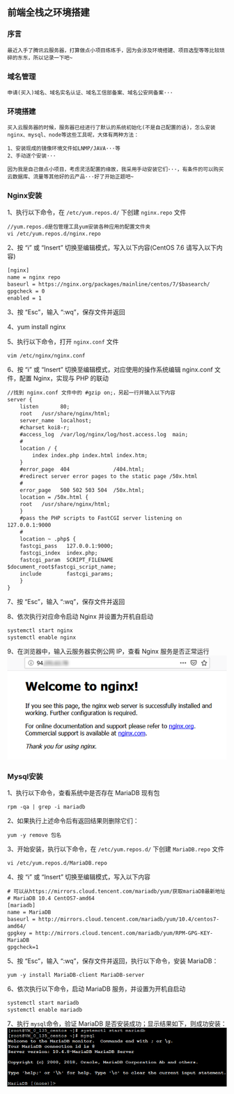 ## 前端全栈之环境搭建

### 序言
    最近入手了腾讯云服务器，打算做点小项目练练手，因为会涉及环境搭建、项目选型等等比较琐碎的东东，所以记录一下吧~

### 域名管理
    申请(买入)域名、域名实名认证、域名工信部备案、域名公安网备案···

### 环境搭建
    买入云服务器的时候，服务器已经进行了默认的系统初始化(不是自己配置的话)，怎么安装nginx、mysql、node等这些工具呢，大体有两种方法：
```
1、安装现成的镜像环境文件如LNMP/JAVA···等
2、手动逐个安装···
```

    因为我是自己做点小项目，考虑灵活配置的缘故，我采用手动安装它们···，有条件的可以购买云数据库、流量等其他好的云产品···好了开始正题吧~

### Nginx安装

1、执行以下命令，在 `/etc/yum.repos.d/` 下创建 `nginx.repo` 文件
```
//yum.repos.d是包管理工具yum安装各种应用的配置文件夹
vi /etc/yum.repos.d/nginx.repo
```

2、按 “i” 或 “Insert” 切换至编辑模式，写入以下内容(CentOS 7.6 请写入以下内容)
```
[nginx] 
name = nginx repo 
baseurl = https://nginx.org/packages/mainline/centos/7/$basearch/ 
gpgcheck = 0 
enabled = 1
```

3、按 “Esc”，输入 “:wq”，保存文件并返回

4、yum install nginx

5、执行以下命令，打开 `nginx.conf` 文件
```
vim /etc/nginx/nginx.conf
```

6、按 “i” 或 “Insert” 切换至编辑模式，对应使用的操作系统编辑 nginx.conf 文件，配置 Nginx，实现与 PHP 的联动
```
//找到 nginx.conf 文件中的 #gzip on;，另起一行并输入以下内容
server {
    listen       80;
    root   /usr/share/nginx/html;
    server_name  localhost;
    #charset koi8-r;
    #access_log  /var/log/nginx/log/host.access.log  main;
    #
    location / {
        index index.php index.html index.htm;
    }
    #error_page  404              /404.html;
    #redirect server error pages to the static page /50x.html
    #
    error_page   500 502 503 504  /50x.html;
    location = /50x.html {
    root   /usr/share/nginx/html;
    }
    #pass the PHP scripts to FastCGI server listening on 127.0.0.1:9000
    #
    location ~ .php$ {
    fastcgi_pass   127.0.0.1:9000;
    fastcgi_index  index.php;
    fastcgi_param  SCRIPT_FILENAME  $document_root$fastcgi_script_name;
    include        fastcgi_params;
    }
}
```

7、按 “Esc”，输入 “:wq”，保存文件并返回

8、依次执行对应命令启动 Nginx 并设置为开机自启动
```
systemctl start nginx
systemctl enable nginx
```

9、在浏览器中，输入云服务器实例公网 IP，查看 Nginx 服务是否正常运行
![Image text](../../images/notes/optimize/nginx.png)

### Mysql安装

1、执行以下命令，查看系统中是否存在 MariaDB 现有包
```
rpm -qa | grep -i mariadb
```

2、如果执行上述命令后有返回结果则删除它们：
```
yum -y remove 包名
```

3、开始安装，执行以下命令，在 `/etc/yum.repos.d/` 下创建 `MariaDB.repo` 文件
```
vi /etc/yum.repos.d/MariaDB.repo
```

4、按 “i” 或 “Insert” 切换至编辑模式，写入以下内容
```
# 可以从https://mirrors.cloud.tencent.com/mariadb/yum/获取mariaDB最新地址
# MariaDB 10.4 CentOS7-amd64
[mariadb]  
name = MariaDB  
baseurl = http://mirrors.cloud.tencent.com/mariadb/yum/10.4/centos7-amd64/
gpgkey = http://mirrors.cloud.tencent.com/mariadb/yum/RPM-GPG-KEY-MariaDB
gpgcheck=1
```

5、按 “Esc”，输入 “:wq”，保存文件并返回，执行以下命令，安装 MariaDB：
```
yum -y install MariaDB-client MariaDB-server
```

6、依次执行以下命令，启动 MariaDB 服务，并设置为开机自启动
```
systemctl start mariadb
systemctl enable mariadb
```

7、执行 `mysql`命令，验证 MariaDB 是否安装成功；显示结果如下，则成功安装：
![Image text](../../images/notes/optimize/MySQL.png)



